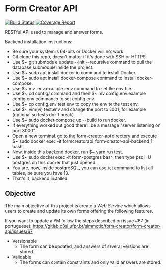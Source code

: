 # Form Creator API
[![Build Status](https://gitlab.c3sl.ufpr.br/simmctic/form-creator/form-creator-api/badges/master/pipeline.svg)](https://gitlab.c3sl.ufpr.br/simmctic/form-creator/form-creator-api/commits/master)
[![Coverage Report](https://gitlab.c3sl.ufpr.br/simmctic/form-creator/form-creator-api/badges/master/coverage.svg)](https://gitlab.c3sl.ufpr.br/simmctic/form-creator/form-creator-api/commits/master)

RESTful API used to manage and answer forms.

Backend installation instructions:

- Be sure your system is 64-bits or Docker will not work.
- Git clone this repo, doesn't matter if it's done with SSH or HTTPS.
- Use $~ git submodule update --init --recursive command to pull the database submodule inside the project.
- Use $~ sudo apt install docker.io command to install Docker.
- Use $~ sudo apt install docker-compose command to install docker-compose.
- Use $~ mv .env.example .env command to set the env file.
- Use $~ cd config/ command and then $~ mv config.env.example config.env commando to set config env.
- Use $~ cp config.env test.env to copy the env to the test env.
- Use $~ vim(vi) test.env and change the port to 3001, for example (optional so tests don't break).
- Use $~ sudo docker-compose up --build to run docker.
- If everything worked out good there'll be a message "server listening on port 3000".
- Open a new terminal, go to the form-creator-api directory and execute $~ sudo docker exec -it formcreatorapi_form-creator-api-backend_1 bash.
- Now, inside this backend docker, run $~ yarn run test.
- Use $~ sudo docker exec -it form-postgres bash, then type psql -U postgres on this docker that just opened.
- You are, now, inside postgreSQL, you can use \dt command to list all tables, be sure you have 13.
- That's it, backend installed.

## Objective

The main objective of this project is create a *Web Service* which allows users
to create and update its own forms offering the following features.

If you want to update a VM follow the steps described on issue #67 (in portuguese): https://gitlab.c3sl.ufpr.br/simmctic/form-creator/form-creator-api/issues/67 

* Versionable
    * The form can be updated, and answers of several versions are stored.
* Validable
    * The forms can contain constraints and only valid answers are stored.
